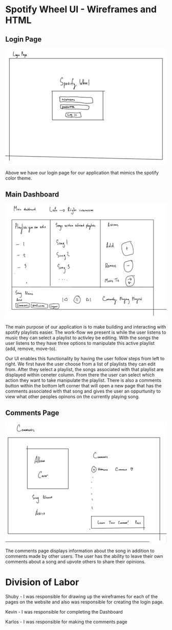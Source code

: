 # Spotify Wheel UI - Wireframes and HTML

## Login Page
![Login Wireframe](assets/login_wf.jpeg "Login Wireframe")

Above we have our login page for our application that mimics the spotify color theme.

## Main Dashboard
![Main Dashboard WireFrame](assets/main_wf.jpeg "Main Dashboard Wireframe")

The main purpose of our application is to make building and interacting with spotify playlists easier. The work-flow we present is while the user listens to music they can select a playlist to activley be editing. With the songs the user listens to they have three options to
manipulate this active playlist (add, remove, move-to). 

Our UI enables this functionality by having the user follow steps from left to right. We first have the user choose from a list of playlists
they can edit from. After they select a playlist, the songs associated with that playlist are displayed within ceneter column. From there 
the user can select which action they want to take manipulate the playlist. There is also a comments button within the bottom left corner that will open a new page that has the comments associated with that song and gives the user an oppurtunity to view what other peoples opinons on the currently playing song.

## Comments Page
![Comments Page Wireframe](assets/comments_wf.jpeg "Comments Wireframe")

The comments page displays information about the song in addition to comments made by other users. The user has the ability to leave 
their own comments about a song and upvote others to share their opinions.

# Division of Labor

Shuby - I was responsible for drawing up the wireframes for each of the pages on the website and also was responsible for creating the login page.

Kevin - I was responsible for completing the Dashboard

Karlos - I was responsible for making the comments page

